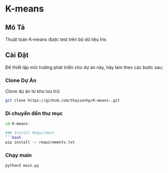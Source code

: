 # K-means 

## Mô Tả

Thuật toán K-means được test trên bộ dữ liệu Iris 

## Cài Đặt

Để thiết lập môi trường phát triển cho dự án này, hãy làm theo các bước sau:

### Clone Dự Án

Clone dự án từ kho lưu trữ:

```bash
git clone https://github.com/thaisonhp/K-means-.git
```
### Di chuyển đến thư mục 

```bash
cd K-means-

### Install Requirment 
```bash 
pip install -r requirements.txt
```

### Chạy main 

```bash
python3 main.py
```
